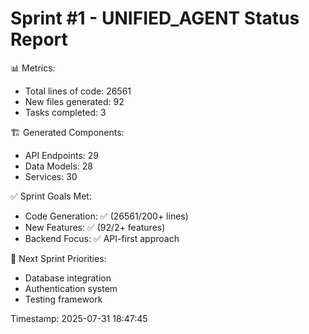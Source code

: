 
Sprint #1 - UNIFIED_AGENT Status Report
==================================================
📊 Metrics:
   - Total lines of code: 26561
   - New files generated: 92
   - Tasks completed: 3
   
🏗️ Generated Components:
   - API Endpoints: 29
   - Data Models: 28
   - Services: 30

✅ Sprint Goals Met:
   - Code Generation: ✅ (26561/200+ lines)
   - New Features: ✅ (92/2+ features)
   - Backend Focus: ✅ API-first approach
   
🎯 Next Sprint Priorities:
   - Database integration
   - Authentication system
   - Testing framework
   
Timestamp: 2025-07-31 18:47:45
